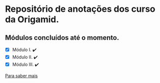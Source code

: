 # Repositório de anotações dos curso da Origamid.

## Módulos concluídos até o momento.

- [x] Módulo I. :heavy_check_mark:
- [x] Módulo II. :heavy_check_mark:
- [x] Módulo III. :heavy_check_mark:

[Para saber mais](https://www.origamid.com/)
